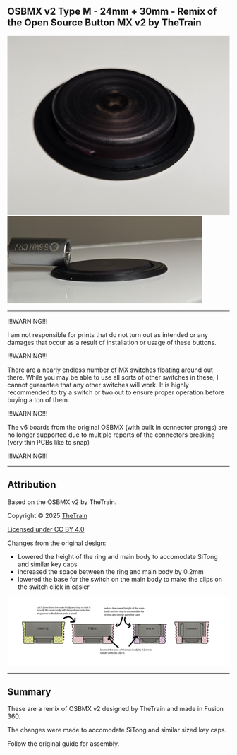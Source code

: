 ## OSBMX v2 Type M - 24mm + 30mm - Remix of the Open Source Button MX v2 by TheTrain
![alt text](https://github.com/mavercade/OSBMX-v2-Type-M/blob/main/Assets/OSBMX%20v2%20Type%20M%20on%20panel.png?raw=true "Type M panel mounted")
![alt text](https://github.com/mavercade/OSBMX-v2-Type-M/blob/main/Assets/OSBMX%20v2%20Type%20M%20pressed.png?raw=true "Type M pressed")


---

!!!WARNING!!!

I am not responsible for prints that do not turn out as intended or any damages that occur as a result of installation or usage of these buttons.

!!!WARNING!!!

There are a nearly endless number of MX switches floating around out there.  While you may be able to use all sorts of other switches in these, I cannot guarantee that any other switches will work.  It is highly recommended to try a switch or two out to ensure proper operation before buying a ton of them.


!!!WARNING!!!

The v6 boards from the original OSBMX (with built in connector prongs) are no longer supported due to multiple reports of the connectors breaking (very thin PCBs like to snap)

!!!WARNING!!!


---

## Attribution

Based on the OSBMX v2 by TheTrain.

Copyright © 2025 [TheTrain](http://x.com/thetrain24)<br/>

[Licensed under CC BY 4.0](https://creativecommons.org/licenses/by/4.0/)

Changes from the original design:
  - Lowered the height of the ring and main body to accomodate SiTong and similar key caps
  - increased the space between the ring and main body by 0.2mm
  - lowered the base for the switch on the main body to make the clips on the switch click in easier

![alt text](https://github.com/mavercade/OSBMX-v2-Type-M/blob/main/Assets/OSBMX%20v2%20Type%20M%20changes.png?raw=true "Picture of changes made")

---

## Summary

These are a remix of OSBMX v2 designed by TheTrain and made in Fusion 360.  

The changes were made to accomodate SiTong and similar sized key caps.  

Follow the original guide for assembly.

